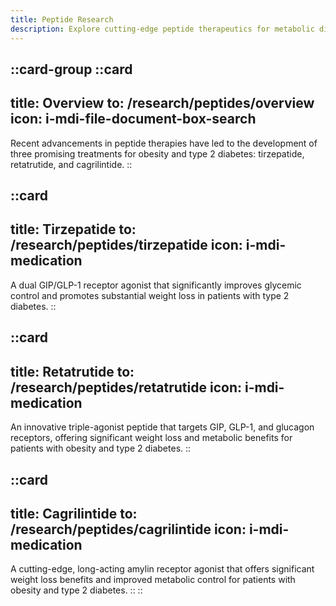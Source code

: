 ```yaml
---
title: Peptide Research
description: Explore cutting-edge peptide therapeutics for metabolic disorders, including GLP-1 agonists, dual and triple receptor agonists, and innovative treatments for obesity and diabetes.
---
```


::card-group
  ::card
  ---
  title: Overview
  to: /research/peptides/overview
  icon: i-mdi-file-document-box-search
  ---
  Recent advancements in peptide therapies have led to the development of three promising treatments for obesity and type 2 diabetes: tirzepatide, retatrutide, and cagrilintide.
  ::

  ::card
  ---
  title: Tirzepatide
  to: /research/peptides/tirzepatide
  icon: i-mdi-medication
  ---
  A dual GIP/GLP-1 receptor agonist that significantly improves glycemic control and promotes substantial weight loss in patients with type 2 diabetes.
  ::

  ::card
  ---
  title: Retatrutide
  to: /research/peptides/retatrutide
  icon: i-mdi-medication
  ---
  An innovative triple-agonist peptide that targets GIP, GLP-1, and glucagon receptors, offering significant weight loss and metabolic benefits for patients with obesity and type 2 diabetes.
  ::

  ::card
  ---
  title: Cagrilintide
  to: /research/peptides/cagrilintide
  icon: i-mdi-medication
  ---
  A cutting-edge, long-acting amylin receptor agonist that offers significant weight loss benefits and improved metabolic control for patients with obesity and type 2 diabetes.
  ::
::
